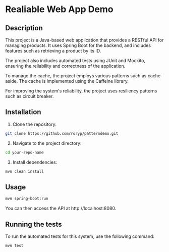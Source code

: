 # Realiable Web App Demo

## Description

This project is a Java-based web application that provides a RESTful API for managing products. It uses Spring Boot for the backend, and includes features such as retrieving a product by its ID.

The project also includes automated tests using JUnit and Mockito, ensuring the reliability and correctness of the application.

To manage the cache, the project employs various patterns such as cache-aside. The cache is implemented using the Caffeine library.

For improving the system's reliability, the project uses resiliency patterns such as circuit breaker.


## Installation

1. Clone the repository:

```bash
git clone https://github.com/roryp/patterndemo.git
```

2. Navigate to the project directory:

```bash
cd your-repo-name
```

3. Install dependencies:

```bash
mvn clean install
```

## Usage

```bash
mvn spring-boot:run
```

You can then access the API at http://localhost:8080.


## Running the tests

To run the automated tests for this system, use the following command:

```bash
mvn test
```

